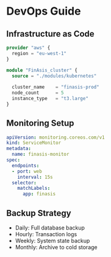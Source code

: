 # DevOps Guide

## Infrastructure as Code

```terraform
provider "aws" {
  region = "eu-west-1"
}

module "FinAsis_cluster" {
  source = "./modules/kubernetes"
  
  cluster_name    = "finasis-prod"
  node_count      = 5
  instance_type   = "t3.large"
}
```

## Monitoring Setup

```yaml
apiVersion: monitoring.coreos.com/v1
kind: ServiceMonitor
metadata:
  name: finasis-monitor
spec:
  endpoints:
  - port: web
    interval: 15s
  selector:
    matchLabels:
      app: finasis
```

## Backup Strategy
- Daily: Full database backup
- Hourly: Transaction logs
- Weekly: System state backup
- Monthly: Archive to cold storage
